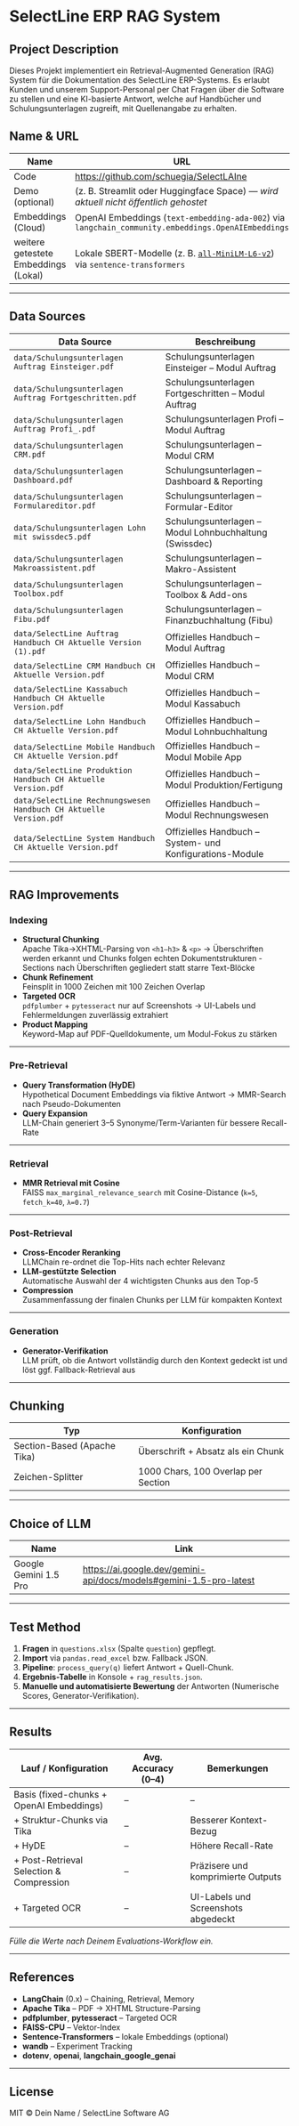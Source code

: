 # SelectLine ERP RAG System

## Project Description

Dieses Projekt implementiert ein Retrieval-Augmented Generation (RAG) System für die Dokumentation des SelectLine ERP-Systems. Es erlaubt Kunden und unserem Support-Personal per Chat Fragen über die Software zu stellen und eine KI-basierte Antwort, welche auf Handbücher und Schulungsunterlagen zugreift, mit Quellenangabe zu erhalten.

## Name & URL

| Name       | URL                                                                                                                                       |
|------------|-------------------------------------------------------------------------------------------------------------------------------------------|
| Code       | https://github.com/schuegia/SelectLAIne                                                                                             |
| Demo (optional) | (z. B. Streamlit oder Huggingface Space) — _wird aktuell nicht öffentlich gehostet_                                                   |
| Embeddings (Cloud)    | OpenAI Embeddings (`text-embedding-ada-002`) via `langchain_community.embeddings.OpenAIEmbeddings`                         |
| weitere getestete Embeddings (Lokal)    | Lokale SBERT-Modelle (z. B. [`all-MiniLM-L6-v2`](https://www.sbert.net/docs/pretrained_models.html)) via `sentence-transformers` |

---

## Data Sources

| Data Source                                                                                 | Beschreibung                                           |
|---------------------------------------------------------------------------------------------|--------------------------------------------------------|
| `data/Schulungsunterlagen Auftrag Einsteiger.pdf`                                           | Schulungsunterlagen Einsteiger – Modul Auftrag         |
| `data/Schulungsunterlagen Auftrag Fortgeschritten.pdf`                                      | Schulungsunterlagen Fortgeschritten – Modul Auftrag    |
| `data/Schulungsunterlagen Auftrag Profi_.pdf`                                              | Schulungsunterlagen Profi – Modul Auftrag              |
| `data/Schulungsunterlagen CRM.pdf`                                                          | Schulungsunterlagen – Modul CRM                        |
| `data/Schulungsunterlagen Dashboard.pdf`                                                    | Schulungsunterlagen – Dashboard & Reporting            |
| `data/Schulungsunterlagen Formulareditor.pdf`                                              | Schulungsunterlagen – Formular-Editor                  |
| `data/Schulungsunterlagen Lohn mit swissdec5.pdf`                                          | Schulungsunterlagen – Modul Lohnbuchhaltung (Swissdec)|
| `data/Schulungsunterlagen Makroassistent.pdf`                                              | Schulungsunterlagen – Makro-Assistent                  |
| `data/Schulungsunterlagen Toolbox.pdf`                                                     | Schulungsunterlagen – Toolbox & Add-ons                |
| `data/Schulungsunterlagen Fibu.pdf`                                                        | Schulungsunterlagen – Finanzbuchhaltung (Fibu)         |
| `data/SelectLine Auftrag Handbuch CH Aktuelle Version (1).pdf`                             | Offizielles Handbuch – Modul Auftrag                   |
| `data/SelectLine CRM Handbuch CH Aktuelle Version.pdf`                                     | Offizielles Handbuch – Modul CRM                       |
| `data/SelectLine Kassabuch Handbuch CH Aktuelle Version.pdf`                               | Offizielles Handbuch – Modul Kassabuch                 |
| `data/SelectLine Lohn Handbuch CH Aktuelle Version.pdf`                                     | Offizielles Handbuch – Modul Lohnbuchhaltung           |
| `data/SelectLine Mobile Handbuch CH Aktuelle Version.pdf`                                   | Offizielles Handbuch – Modul Mobile App                |
| `data/SelectLine Produktion Handbuch CH Aktuelle Version.pdf`                               | Offizielles Handbuch – Modul Produktion/Fertigung      |
| `data/SelectLine Rechnungswesen Handbuch CH Aktuelle Version.pdf`                           | Offizielles Handbuch – Modul Rechnungswesen            |
| `data/SelectLine System Handbuch CH Aktuelle Version.pdf`                                   | Offizielles Handbuch – System- und Konfigurations-Module|


---

## RAG Improvements

### Indexing
- **Structural Chunking**  
  Apache Tika→XHTML-Parsing von `<h1–h3>` & `<p>` → Überschriften werden erkannt und Chunks folgen echten Dokumentstrukturen - Sections nach Überschriften gegliedert statt starre Text-Blöcke  
- **Chunk Refinement**  
  Feinsplit in 1000 Zeichen mit 100 Zeichen Overlap  
- **Targeted OCR**  
  `pdfplumber` + `pytesseract` nur auf Screenshots → UI-Labels und Fehlermeldungen zuverlässig extrahiert  
- **Product Mapping**  
  Keyword-Map auf PDF-Quelldokumente, um Modul-Fokus zu stärken  

---

### Pre-Retrieval
- **Query Transformation (HyDE)**  
  Hypothetical Document Embeddings via fiktive Antwort → MMR-Search nach Pseudo-Dokumenten  
- **Query Expansion**  
  LLM-Chain generiert 3–5 Synonyme/Term-Varianten für bessere Recall-Rate  

---

### Retrieval
- **MMR Retrieval mit Cosine**  
  FAISS `max_marginal_relevance_search` mit Cosine-Distance (`k=5`, `fetch_k=40`, `λ=0.7`)  

---

### Post-Retrieval
- **Cross-Encoder Reranking**  
  LLMChain re-ordnet die Top-Hits nach echter Relevanz  
- **LLM-gestützte Selection**  
  Automatische Auswahl der 4 wichtigsten Chunks aus den Top-5  
- **Compression**  
  Zusammenfassung der finalen Chunks per LLM für kompakten Kontext  

---

### Generation
- **Generator-Verifikation**  
  LLM prüft, ob die Antwort vollständig durch den Kontext gedeckt ist und löst ggf. Fallback-Retrieval aus  


---

## Chunking

| Typ                        | Konfiguration                             |
|----------------------------|-------------------------------------------|
| Section-Based (Apache Tika)| Überschrift + Absatz als ein Chunk        |
| Zeichen-Splitter           | 1000 Chars, 100 Overlap per Section       |

---

## Choice of LLM

| Name                | Link                                                                                     |
|---------------------|------------------------------------------------------------------------------------------|
| Google Gemini 1.5 Pro | https://ai.google.dev/gemini-api/docs/models#gemini-1.5-pro-latest                      |

---

## Test Method

1. **Fragen** in `questions.xlsx` (Spalte `question`) gepflegt.  
2. **Import** via `pandas.read_excel` bzw. Fallback JSON.  
3. **Pipeline**: `process_query(q)` liefert Antwort + Quell-Chunk.  
4. **Ergebnis-Tabelle** in Konsole + `rag_results.json`.  
5. **Manuelle und automatisierte Bewertung** der Antworten (Numerische Scores, Generator-Verifikation).

---

## Results

| Lauf / Konfiguration                        | Avg. Accuracy (0–4) | Bemerkungen                       |
|---------------------------------------------|---------------------|-----------------------------------|
| Basis (fixed-chunks + OpenAI Embeddings)    | –                   | –                                 |
| + Struktur-Chunks via Tika                  | –                   | Besserer Kontext-Bezug            |
| + HyDE                                      | –                   | Höhere Recall-Rate                |
| + Post-Retrieval Selection & Compression    | –                   | Präzisere und komprimierte Outputs|
| + Targeted OCR                              | –                   | UI-Labels und Screenshots abgedeckt|

_Fülle die Werte nach Deinem Evaluations-Workflow ein._

---

## References

- **LangChain** (0.x) – Chaining, Retrieval, Memory  
- **Apache Tika** – PDF → XHTML Structure-Parsing  
- **pdfplumber**, **pytesseract** – Targeted OCR  
- **FAISS-CPU** – Vektor-Index  
- **Sentence-Transformers** – lokale Embeddings (optional)  
- **wandb** – Experiment Tracking  
- **dotenv**, **openai**, **langchain_google_genai**  

---

## License

MIT © Dein Name / SelectLine Software AG 